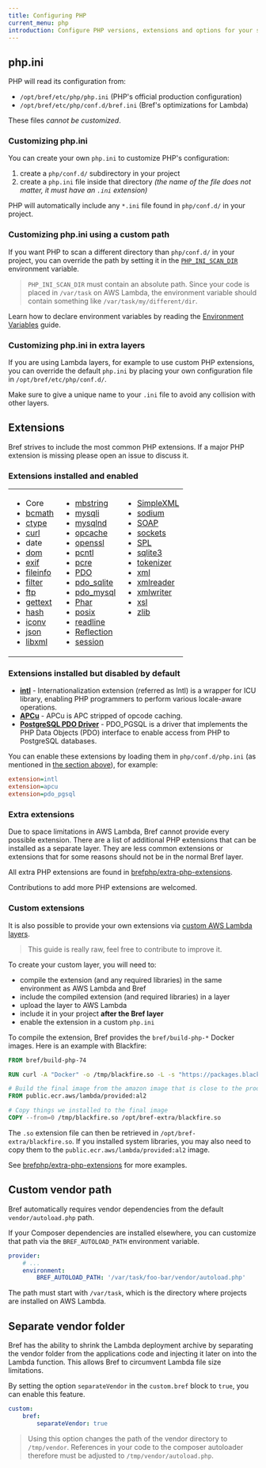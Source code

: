```yaml
---
title: Configuring PHP
current_menu: php
introduction: Configure PHP versions, extensions and options for your serverless application using Bref.
---
```


## php.ini

PHP will read its configuration from:

- `/opt/bref/etc/php/php.ini` (PHP's official production configuration)
- `/opt/bref/etc/php/conf.d/bref.ini` (Bref's optimizations for Lambda)

These files *cannot be customized*.

### Customizing php.ini

You can create your own `php.ini` to customize PHP's configuration:

1. create a `php/conf.d/` subdirectory in your project
1. create a `php.ini` file inside that directory _(the name of the file does not matter, it must have an `.ini` extension)_

PHP will automatically include any `*.ini` file found in `php/conf.d/` in your project.

### Customizing php.ini using a custom path

If you want PHP to scan a different directory than `php/conf.d/` in your project, you can override the path by setting it in the [`PHP_INI_SCAN_DIR`](https://www.php.net/manual/en/configuration.file.php#configuration.file.scan) environment variable.

> `PHP_INI_SCAN_DIR` must contain an absolute path. Since your code is placed in `/var/task` on AWS Lambda, the environment variable should contain something like `/var/task/my/different/dir`.

Learn how to declare environment variables by reading the [Environment Variables](variables.md) guide.

### Customizing php.ini in extra layers

If you are using Lambda layers, for example to use custom PHP extensions, you can override the default `php.ini` by placing your own configuration file in `/opt/bref/etc/php/conf.d/`.

Make sure to give a unique name to your `.ini` file to avoid any collision with other layers.

## Extensions

Bref strives to include the most common PHP extensions. If a major PHP extension is missing please open an issue to discuss it.

### Extensions installed and enabled

<table>
  <tbody>
    <tr>
      <td  align="left" valign="top">
        <ul>
        <li>Core</li>
        <li><a href="https://www.php.net/manual/en/book.bc.php">bcmath</a></li>
        <li><a href="https://www.php.net/manual/en/intro.ctype.php">ctype</a></li>
        <li><a href="https://www.php.net/manual/en/book.curl.php">curl</a></li>
        <li>date</li>
        <li><a href="https://www.php.net/manual/en/book.dom.php">dom</a></li>
        <li><a href="https://www.php.net/manual/en/book.exif.php">exif</a></li>
        <li><a href="https://www.php.net/manual/en/book.fileinfo.php">fileinfo</a></li>
        <li><a href="https://www.php.net/manual/en/book.filter.php">filter</a></li>
        <li><a href="https://www.php.net/manual/en/book.ftp.php">ftp</a></li>
        <li><a href="https://www.php.net/manual/en/book.gettext.php">gettext</a></li>
        <li><a href="https://www.php.net/manual/en/book.hash.php">hash</a></li>
        <li><a href="https://www.php.net/manual/en/book.iconv.php">iconv</a></li>
        <li><a href="https://www.php.net/manual/en/book.json.php">json</a></li>
        <li><a href="https://www.php.net/manual/en/book.libxml.php">libxml</a></li>
        </ul>
      </td>
      <td  align="left" valign="top">
        <ul>
        <li><a href="https://www.php.net/manual/en/book.mbstring.php">mbstring</a></li>
        <li><a href="https://www.php.net/manual/en/book.mysqli.php">mysqli</a></li>
        <li><a href="https://www.php.net/manual/en/book.mysqlnd.php">mysqlnd</a></li>
        <li><a href="https://www.php.net/manual/en/book.opcache.php">opcache</a></li>
        <li><a href="https://www.php.net/manual/en/book.openssl.php">openssl</a></li>
        <li><a href="https://www.php.net/manual/en/book.pcntl.php">pcntl</a></li>
        <li><a href="https://www.php.net/manual/en/book.pcre.php">pcre</a></li>
        <li><a href="https://www.php.net/manual/en/book.pdo.php">PDO</a></li>
        <li><a href="https://www.php.net/manual/en/ref.pdo-sqlite.php">pdo_sqlite</a></li>
        <li><a href="https://www.php.net/manual/en/ref.pdo-mysql.php">pdo_mysql</a></li>
        <li><a href="https://www.php.net/manual/en/book.phar.php">Phar</a></li>
        <li><a href="https://www.php.net/manual/en/book.posix.php">posix</a></li>
        <li><a href="https://www.php.net/manual/en/book.readline.php">readline</a></li>
        <li><a href="https://www.php.net/manual/en/book.reflection.php">Reflection</a></li>
        <li><a href="https://www.php.net/manual/en/book.session.php">session</a></li>
        </ul>
      </td>
      <td align="left" valign="top">
        <ul>
        <li><a href="https://php.net/manual/en/book.simplexml.php">SimpleXML</a></li>
        <li><a href="https://www.php.net/manual/en/book.sodium.php">sodium</a></li>
        <li><a href="https://www.php.net/manual/en/book.soap.php">SOAP</a></li>
        <li><a href="https://www.php.net/manual/en/book.sockets.php">sockets</a></li>
        <li><a href="https://www.php.net/manual/en/book.spl.php">SPL</a></li>
        <li><a href="https://www.php.net/manual/en/book.sqlite3.php">sqlite3</a></li>
        <li><a href="https://www.php.net/manual/en/book.tokenizer.php">tokenizer</a></li>
        <li><a href="https://www.php.net/manual/en/book.xml.php">xml</a></li>
        <li><a href="https://www.php.net/manual/en/book.xmlreader.php">xmlreader</a></li>
        <li><a href="https://www.php.net/manual/en/book.xmlwriter.php">xmlwriter</a></li>
        <li><a href="https://www.php.net/manual/en/book.xsl.php">xsl</a></li>
        <li><a href="https://www.php.net/manual/en/book.zlib.php">zlib</a></li>
        </ul>
      </td>
    </tr>
  </tbody>
</table>

### Extensions installed but disabled by default

- **[intl](https://www.php.net/manual/en/intro.intl.php)** - Internationalization extension (referred as Intl) is a wrapper for ICU library, enabling PHP programmers to perform various locale-aware operations.
- **[APCu](https://www.php.net/manual/en/intro.apcu.php)** - APCu is APC stripped of opcode caching.
- **[PostgreSQL PDO Driver](https://www.php.net/manual/en/ref.pdo-pgsql.php)** -  PDO_PGSQL is a driver that implements the PHP Data Objects (PDO) interface to enable access from PHP to PostgreSQL databases.

You can enable these extensions by loading them in `php/conf.d/php.ini` (as mentioned in [the section above](#phpini)), for example:

```ini
extension=intl
extension=apcu
extension=pdo_pgsql
```

### Extra extensions

Due to space limitations in AWS Lambda, Bref cannot provide every possible extension.
There are a list of additional PHP extensions that can be installed as a separate
layer. They are less common extensions or extensions that for some reasons should
not be in the normal Bref layer.

All extra PHP extensions are found in [brefphp/extra-php-extensions](https://github.com/brefphp/extra-php-extensions).

Contributions to add more PHP extensions are welcomed.

### Custom extensions

It is also possible to provide your own extensions via [custom AWS Lambda layers](https://docs.aws.amazon.com/lambda/latest/dg/configuration-layers.html).

> This guide is really raw, feel free to contribute to improve it.

To create your custom layer, you will need to:

- compile the extension (and any required libraries) in the same environment as AWS Lambda and Bref
- include the compiled extension (and required libraries) in a layer
- upload the layer to AWS Lambda
- include it in your project **after the Bref layer**
- enable the extension in a custom `php.ini`

To compile the extension, Bref provides the `bref/build-php-*` Docker images. Here is an example with Blackfire:

```dockerfile
FROM bref/build-php-74

RUN curl -A "Docker" -o /tmp/blackfire.so -L -s "https://packages.blackfire.io/binaries/blackfire-php/1.42.0/blackfire-php-linux_amd64-php-74.so"

# Build the final image from the amazon image that is close to the production environment
FROM public.ecr.aws/lambda/provided:al2

# Copy things we installed to the final image
COPY --from=0 /tmp/blackfire.so /opt/bref-extra/blackfire.so
```

The `.so` extension file can then be retrieved in `/opt/bref-extra/blackfire.so`.
If you installed system libraries, you may also need to copy them to the `public.ecr.aws/lambda/provided:al2`
image.

See [brefphp/extra-php-extensions](https://github.com/brefphp/extra-php-extensions)
for more examples.

## Custom vendor path

Bref automatically requires vendor dependencies from the default `vendor/autoload.php` path.

If your Composer dependencies are installed elsewhere, you can customize that path via the `BREF_AUTOLOAD_PATH` environment variable.

```yaml
provider:
    # ...
    environment:
        BREF_AUTOLOAD_PATH: '/var/task/foo-bar/vendor/autoload.php'
```

The path must start with `/var/task`, which is the directory where projects are installed on AWS Lambda.

## Separate vendor folder

Bref has the ability to shrink the Lambda deployment archive by separating the vendor folder from the applications code and injecting it later on into the Lambda function. This allows Bref to circumvent Lambda file size limitations.

By setting the option `separateVendor` in the `custom.bref` block to `true`, you can enable this feature.

```yaml
custom:
    bref:
        separateVendor: true
```

> Using this option changes the path of the vendor directory to `/tmp/vendor`. References in your code to the composer autoloader therefore must be adjusted to `/tmp/vendor/autoload.php`.

